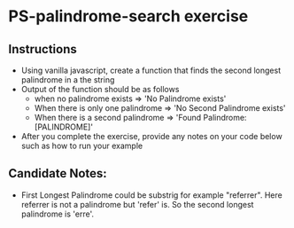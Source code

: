 # PS-palindrome-search exercise

## Instructions

- Using vanilla javascript, create a function that finds the second longest palindrome in a the string
- Output of the function should be as follows
  - when no palindrome exists => 'No Palindrome exists'
  - When there is only one palindrome => 'No Second Palindrome exists'
  - When there is a second palindrome => 'Found Palindrome: [PALINDROME]'
- After you complete the exercise, provide any notes on your code below such as how to run your example

## Candidate Notes:
   - First Longest Palindrome could be substrig for example "referrer". Here referrer is not a palindrome but 'refer' is. So the second longest palindrome is 'erre'. 



